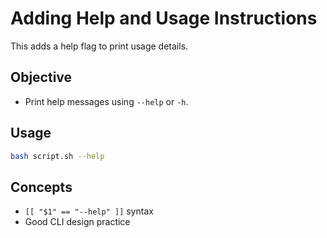# Adding Help and Usage Instructions
This adds a help flag to print usage details.

## Objective
- Print help messages using `--help` or `-h`.


## Usage
```bash
bash script.sh --help
```


## Concepts

- `[[ "$1" == "--help" ]]` syntax
- Good CLI design practice